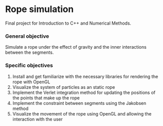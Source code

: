 # Rope simulation
Final project for Introduction to C++ and Numerical Methods.

### General objective
Simulate a rope under the effect of gravity and the inner interactions between the segments. 

### Specific objectives
1. Install and get familiarize with the necessary libraries for rendering the rope with OpenGL
2. Visualize the system of particles as an static rope
3. Implement the Verlet integration method for updating the positions of the points that make up the rope
4. Implement the constraint between segments using the Jakobsen method
5. Visualize the movement of the rope using OpenGL and allowing the interaction with the user


